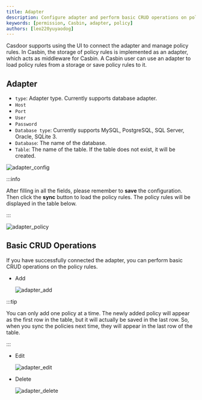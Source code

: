 ```yaml
---
title: Adapter
description: Configure adapter and perform basic CRUD operations on policy
keywords: [permission, Casbin, adapter, policy]
authors: [leo220yuyaodog]
---
```


Casdoor supports using the UI to connect the adapter and manage policy rules. In Casbin, the storage of policy rules is implemented as an adapter, which acts as middleware for Casbin. A Casbin user can use an adapter to load policy rules from a storage or save policy rules to it.

## Adapter

- `type`: Adapter type. Currently supports database adapter.
- `Host`
- `Port`
- `User`
- `Password`
- `Database type`: Currently supports MySQL, PostgreSQL, SQL Server, Oracle, SQLite 3.
- `Database`: The name of the database.
- `Table`: The name of the table. If the table does not exist, it will be created.

![adapter_config](/img/permission/adapter/adapter_config.png)

:::info

After filling in all the fields, please remember to **save** the configuration. Then click the **sync** button to load the policy rules. The policy rules will be displayed in the table below.

:::

![adapter_policy](/img/permission/adapter/adapter_policy.png)

## Basic CRUD Operations

If you have successfully connected the adapter, you can perform basic CRUD operations on the policy rules.

- Add

  ![adapter_add](/img/permission/adapter/add.gif)

:::tip

You can only add one policy at a time. The newly added policy will appear as the first row in the table, but it will actually be saved in the last row. So, when you sync the policies next time, they will appear in the last row of the table.

:::

- Edit

  ![adapter_edit](/img/permission/adapter/edit.gif)

- Delete

  ![adapter_delete](/img/permission/adapter/delete.gif)
